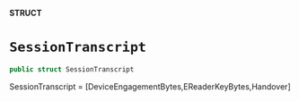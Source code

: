 **STRUCT**

# `SessionTranscript`

```swift
public struct SessionTranscript
```

SessionTranscript = [DeviceEngagementBytes,EReaderKeyBytes,Handover]
